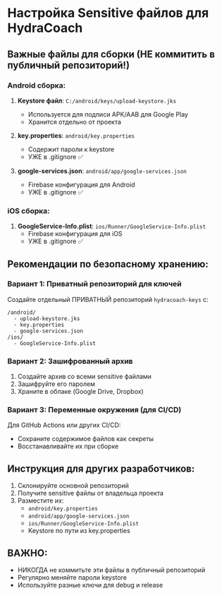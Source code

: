# Настройка Sensitive файлов для HydraCoach

## Важные файлы для сборки (НЕ коммитить в публичный репозиторий!)

### Android сборка:
1. **Keystore файл**: `C:/android/keys/upload-keystore.jks`
   - Используется для подписи APK/AAB для Google Play
   - Хранится отдельно от проекта

2. **key.properties**: `android/key.properties`
   - Содержит пароли к keystore
   - УЖЕ в .gitignore ✅

3. **google-services.json**: `android/app/google-services.json`
   - Firebase конфигурация для Android
   - УЖЕ в .gitignore ✅

### iOS сборка:
1. **GoogleService-Info.plist**: `ios/Runner/GoogleService-Info.plist`
   - Firebase конфигурация для iOS
   - УЖЕ в .gitignore ✅

## Рекомендации по безопасному хранению:

### Вариант 1: Приватный репозиторий для ключей
Создайте отдельный ПРИВАТНЫЙ репозиторий `hydracoach-keys` с:
```
/android/
  - upload-keystore.jks
  - key.properties
  - google-services.json
/ios/
  - GoogleService-Info.plist
```

### Вариант 2: Зашифрованный архив
1. Создайте архив со всеми sensitive файлами
2. Зашифруйте его паролем
3. Храните в облаке (Google Drive, Dropbox)

### Вариант 3: Переменные окружения (для CI/CD)
Для GitHub Actions или других CI/CD:
- Сохраните содержимое файлов как секреты
- Восстанавливайте их при сборке

## Инструкция для других разработчиков:

1. Склонируйте основной репозиторий
2. Получите sensitive файлы от владельца проекта
3. Разместите их:
   - `android/key.properties`
   - `android/app/google-services.json`
   - `ios/Runner/GoogleService-Info.plist`
   - Keystore по пути из key.properties

## ВАЖНО:
- НИКОГДА не коммитьте эти файлы в публичный репозиторий
- Регулярно меняйте пароли keystore
- Используйте разные ключи для debug и release